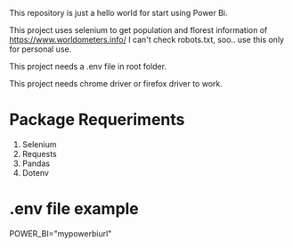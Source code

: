 This repository is just a hello world for start using Power Bi.

This project uses selenium to get population and florest information of https://www.worldometers.info/
I can't check robots.txt, soo.. use this only for personal use.

This project needs a .env file in root folder.

This project needs chrome driver or firefox driver to work.

# Package Requeriments 

1. Selenium
2. Requests
3. Pandas
4. Dotenv


# .env file example
POWER_BI="mypowerbiurl"
